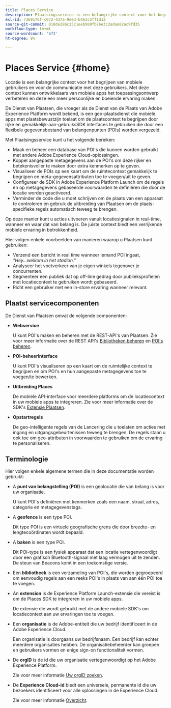 ```yaml
---
title: Places Service
description: Plaatsingsservice is een belangrijke context voor het begrijpen van de betrokkenheid van mobiele gebruikers. Met deze context kunnen ontwikkelaars van mobiele apps het toepassingsontwerp verbeteren en deze een meer persoonlijke en boeiende ervaring maken.
exl-id: 7369176f-c072-437a-9ee3-b463c5ff1d12
source-git-commit: 010de286c25c1eeb989fb76e3c2adaa82ac9fd35
workflow-type: tm+mt
source-wordcount: '673'
ht-degree: 8%

---
```


# Places Service {#home}

Locatie is een belangrijke context voor het begrijpen van mobiele gebruikers en voor de communicatie met deze gebruikers. Met deze context kunnen ontwikkelaars van mobiele apps het toepassingsontwerp verbeteren en deze een meer persoonlijke en boeiende ervaring maken.

De Dienst van Plaatsen, die vroeger als de Dienst van de Plaats van Adobe Experience Platform wordt bekend, is een geo-plaatsdienst die mobiele apps met plaatsbewustzijn toelaat om de plaatscontext te begrijpen door rijke en gemakkelijk-aan-gebruiksSDK interfaces te gebruiken die door een flexibele gegevensbestand van belangenpunten (POIs) worden vergezeld.

Met Plaatsingsservice kunt u het volgende bereiken:

* Maak en beheer een database van POI&#39;s die kunnen worden gebruikt met andere Adobe Experience Cloud-oplossingen.
* Koppel aangepaste metagegevens aan de POI&#39;s om deze rijker en betekenisvoller te maken door extra kenmerken op te geven.
* Visualiseer de POIs op een kaart om de ruimtecontext gemakkelijk te begrijpen en meta-gegevensattributen toe te voegen/uit te geven.
* Configureer de SDK in Adobe Experience Platform Launch om de regels en op metagegevens gebaseerde voorwaarden te definiëren die door de locatie worden geactiveerd.
* Verminder de code die u moet schrijven om de plaats van een apparaat te controleren en gebruik de uitbreiding van Plaatsen om de plaats-specifieke regels automatisch teweeg te brengen.

Op deze manier kunt u acties uitvoeren vanuit locatiesignalen in real-time, wanneer en waar dat van belang is. De juiste context biedt een verrijkende mobiele ervaring in betrokkenheid.

Hier volgen enkele voorbeelden van manieren waarop u Plaatsen kunt gebruiken:

* Verzend een bericht in real time wanneer iemand POI ingaat, *&quot;Hey...welkom in het stadion.&quot;*
* Analyseer het voetverkeer van je eigen winkels tegenover je concurrenten.
* Segmenteer een publiek dat op off-line gedrag door publieksprofielen met locatiecontext te gebruiken wordt gebaseerd.
* Richt een gebruiker met een in-store ervaring wanneer relevant.

## Plaatst servicecomponenten

De Dienst van Plaatsen omvat de volgende componenten:

* **Webservice**

   U kunt POI&#39;s maken en beheren met de REST-API&#39;s van Plaatsen. Zie voor meer informatie over de REST API&#39;s [Bibliotheken beheren](/help/web-service-api/api-usage/manage-libraries/manage-libraries.md) en [POI&#39;s beheren](/help/web-service-api/api-usage/manage-pois/manage-pois.md).

* **POI-beheerinterface**

   U kunt POI&#39;s visualiseren op een kaart om de ruimtelijke context te begrijpen en om POI&#39;s en hun aangepaste metagegevens toe te voegen/te bewerken.

* **Uitbreiding Places**

   De mobiele API-interface voor meerdere platforms om de locatiecontext in uw mobiele apps te integreren. Zie voor meer informatie over de SDK&#39;s [Extensie Plaatsen](/help/places-ext-aep-sdks/places-extension/places-extension.md).

* **Opstartregels**

   De geo-intelligente regels van de Lancering die u toelaten om acties met ingang en uitgangsgebeurtenissen teweeg te brengen. De regels staan u ook toe om geo-attributen in voorwaarden te gebruiken om de ervaring te personaliseren.

## Terminologie

Hier volgen enkele algemene termen die in deze documentatie worden gebruikt:

* A **punt van belangstelling (POI)** is een geolocatie die van belang is voor uw organisatie.

   U kunt POI&#39;s definiëren met kenmerken zoals een naam, straal, adres, categorie en metagegevenstags.

* A **geofence** is een type POI.

   Dit type POI is een virtuele geografische grens die door breedte- en lengtecoördinaten wordt bepaald.

* A **baken** is een type POI.

   Dit POI-type is een fysiek apparaat dat een locatie vertegenwoordigt door een grafisch Bluetooth-signaal met laag vermogen uit te zenden. De steun van Beacons komt in een toekomstige versie.

* Een **bibliotheek** is een verzameling van POI&#39;s, die worden gegroepeerd om eenvoudig regels aan een reeks POI&#39;s in plaats van aan één POI toe te voegen.

* An **extension** is de Experience Platform Launch-extensie die vereist is om de Places SDK te integreren in uw mobiele apps.

   De extensie die wordt gebruikt met de andere mobiele SDK&#39;s om locatiecontext aan uw ervaringen toe te voegen.

* Een **organisatie** is de Adobe-entiteit die uw bedrijf identificeert in de Adobe Experience Cloud.

   Een organisatie is doorgaans uw bedrijfsnaam. Een bedrijf kan echter meerdere organisaties hebben. De organisatiebeheerder kan groepen en gebruikers vormen en enige sign-on functionaliteit vormen.

* De **orgID** is de id die uw organisatie vertegenwoordigt op het Adobe Experience Platform.

   Zie voor meer informatie [Uw orgID zoeken](https://forums.adobe.com/thread/2339895).

* De **Experience Cloud-id** biedt een universele, permanente id die uw bezoekers identificeert voor alle oplossingen in de Experience Cloud.

   Zie voor meer informatie [Overzicht](https://docs.adobe.com/content/help/en/id-service/using/intro/overview.html).
